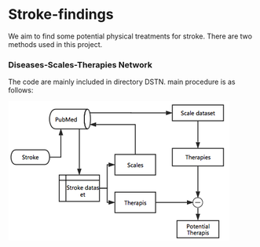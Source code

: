 # Stroke-findings
We aim to find some potential physical treatments for stroke. There are two methods used in this project. 



### Diseases-Scales-Therapies Network
The code are mainly included in directory DSTN.
main procedure is as follows:

![image](procedures.png)

